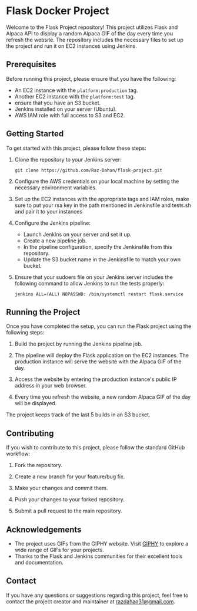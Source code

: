 # Flask Docker Project

Welcome to the Flask Project repository! This project utilizes Flask and Alpaca API to display a random Alpaca GIF of the day every time you refresh the website. The repository includes the necessary files to set up the project and run it on EC2 instances using Jenkins.

## Prerequisites

Before running this project, please ensure that you have the following:

- An EC2 instance with the `platform:production` tag.
- Another EC2 instance with the `platform:test` tag.
- ensure that you have an S3 bucket.
- Jenkins installed on your server (Ubuntu).
- AWS IAM role with full access to S3 and EC2.

## Getting Started

To get started with this project, please follow these steps:

1. Clone the repository to your Jenkins server:

   ```
   git clone https://github.com/Raz-Dahan/flask-project.git
   ```

2. Configure the AWS credentials on your local machine by setting the necessary environment variables.

3. Set up the EC2 instances with the appropriate tags and IAM roles, make sure to put your rsa key in the path mentioned in Jenkinsfile and tests.sh and pair it to your instances

4. Configure the Jenkins pipeline:

   - Launch Jenkins on your server and set it up.
   - Create a new pipeline job.
   - In the pipeline configuration, specify the Jenkinsfile from this repository.
   - Update the S3 bucket name in the Jenkinsfile to match your own bucket.
5. Ensure that your sudoers file on your Jenkins server includes the following command to allow Jenkins to run the tests properly:

   ```
   jenkins ALL=(ALL) NOPASSWD: /bin/systemctl restart flask.service
   ```


## Running the Project

Once you have completed the setup, you can run the Flask project using the following steps:

1. Build the project by running the Jenkins pipeline job.

2. The pipeline will deploy the Flask application on the EC2 instances. The production instance will serve the website with the Alpaca GIF of the day.

3. Access the website by entering the production instance's public IP address in your web browser.

4. Every time you refresh the website, a new random Alpaca GIF of the day will be displayed.

The project keeps track of the last 5 builds in an S3 bucket.

## Contributing

If you wish to contribute to this project, please follow the standard GitHub workflow:

1. Fork the repository.

2. Create a new branch for your feature/bug fix.

3. Make your changes and commit them.

4. Push your changes to your forked repository.

5. Submit a pull request to the main repository.

## Acknowledgements

- The project uses GIFs from the GIPHY website. Visit [GIPHY](https://giphy.com/) to explore a wide range of GIFs for your projects.
- Thanks to the Flask and Jenkins communities for their excellent tools and documentation.

## Contact

If you have any questions or suggestions regarding this project, feel free to contact the project creator and maintainer at razdahan31@gmail.com.
